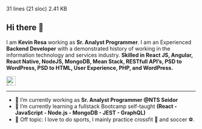 31 lines (21 sloc)  2.41 KB


## Hi there 👋

I am **Kevin Resa** working as **Sr. Analyst Programmer**. I am an Experienced **Backend Developer** with a demonstrated history of working in the information technology and services industry. **Skilled in React JS, Angular, React Native, NodeJS, MongoDB, Mean Stack, RESTfull API’s, PSD to WordPress, PSD to HTML, User Experience, PHP, and WordPress.**


[<img src="https://img.shields.io/badge/LinkedIn-282C34?logo=linkedin&logoColor=0077B5" alt="LinkedIn logo" title="LinkedIn" height="25" />](https://www.linkedin.com/in/kevin-resa-codesal-6804a6112)


---

- 🔭 I’m currently working as **Sr. Analyst Programmer @NTS Seidor**
- 🌱 I’m currently learning a fullstack Bootcamp self-taught **(React - JavaScript - Node.js - MongoDB - JEST - GraphQL)**
- 💬 Off topic: I love to do sports, I mainly practice crossfit 🚀 and soccer ⚽.




